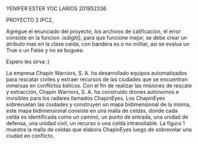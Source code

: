 YENIFER ESTER YOC LARIOS 
201952336

PROYECTO 2 IPC2, 

Agregue el enunciado del proyecto, los archivos de calificacion, el error consiste en la funcion .isdigit(), para que funcione mejor, se debe crear un atributo mas en la clase celda, con bandera es o no militar, asi se evalua un True o un False y no se buguea. 

Espero les sirva :)

La empresa Chapín Warriors, S. A. ha desarrollado equipos automatizados para rescatar 
civiles y extraer recursos de las ciudades que se encuentran inmersas en conflictos bélicos.
Con el fin de realizar las misiones de rescate y extracción, Chapín Warriors, S. A. ha 
construido drones autónomos e invisibles para los radares llamados ChapinEyes. Los 
ChapinEyes sobrevuelan las ciudades y construyen un mapa bidimensional de la misma, este 
mapa bidimensional consiste en una malla de celdas, donde cada celda es identificada como 
un camino, un punto de entrada, una unidad de defensa, una unidad civil, un recurso o una 
celda intransitable. La figura 1 muestra la malla de celdas que elabora ChapinEyes luego de 
sobrevolar una ciudad en conflicto.
